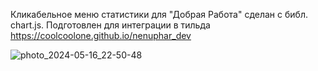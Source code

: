Кликабельное меню статистики для "Добрая Работа"
сделан с библ. chart.js. Подготовлен для интеграции в тильда
https://coolcoolone.github.io/nenuphar_dev





![photo_2024-05-16_22-50-48](https://github.com/CoolCoolOne/nenuphar_dev/assets/162994571/f2e90b0f-5672-4be3-8bd2-1613925ad4e5)
